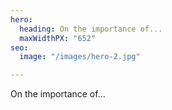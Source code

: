 ```yaml
---
hero:
  heading: On the importance of...
  maxWidthPX: "652"
seo:
  image: "/images/hero-2.jpg"

---
```

On the importance of...